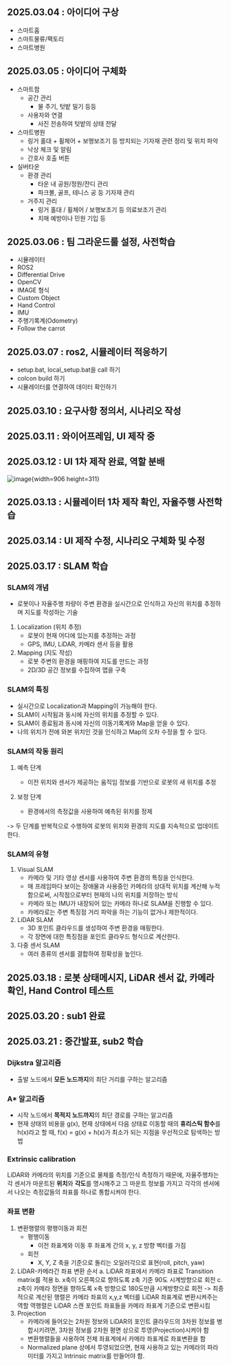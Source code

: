 ## 2025.03.04 : 아이디어 구상
- 스마트홈
- 스마트물류/팩토리
- 스마트병원

## 2025.03.05 : 아이디어 구체화
- 스마트팜
    - 공간 관리
        - 물 주기, 텃밭 밀기 등등
    - 사용자와 연결
        - 사진 전송하여 텃밭의 상태 전달
- 스마트병원
    - 링거 홀대 + 휠체어 + 보행보조기 등 방치되는 기자재 관련 정리 및 위치 파악
    - 낙상 체크 및 알림
    - 간호사 호출 버튼
- 실버타운
    - 환경 관리
        - 타운 내 공원/정원/잔디 관리
        - 파크볼, 골프, 테니스 공 등 기자재 관리
    - 거주지 관리
        - 링거 홀대 / 휠체어 / 보행보조기 등 의료보조기 관리
        - 치매 예방이나 민원 기입 등

## 2025.03.06 : 팀 그라운드룰 설정, 사전학습
- 시뮬레이터
- ROS2
- Differential Drive
- OpenCV
- IMAGE 형식
- Custom Object
- Hand Control
- IMU
- 주행기록계(Odometry)
- Follow the carrot

## 2025.03.07 : ros2, 시뮬레이터 적응하기
- setup.bat, local_setup.bat을 call 하기
- colcon build 하기
- 시뮬레이터를 연결하여 데이터 확인하기

## 2025.03.10 : 요구사항 정의서, 시나리오 작성 

## 2025.03.11 : 와이어프레임, UI 제작 중

## 2025.03.12 : UI 1차 제작 완료, 역할 분배
![image](/uploads/2db1f2eaf1ea85a7a719dc3445d04ed2/image.png){width=906 height=311}

## 2025.03.13 : 시뮬레이터 1차 제작 확인, 자율주행 사전학습

## 2025.03.14 : UI 제작 수정, 시나리오 구체화 및 수정 

## 2025.03.17 : SLAM 학습
### SLAM의 개념
- 로봇이나 자율주행 차량이 주변 환경을 실시간으로 인식하고 자신의 위치를 추정하며 지도를 작성하는 기술
1. Localization (위치 추정)
	- 로봇이 현재 어디에 있는지를 추정하는 과정
	- GPS, IMU, LiDAR, 카메라 센서 등을 활용
2. Mapping (지도 작성)
	- 로봇 주변의 환경을 매핑하여 지도를 만드는 과정
	- 2D/3D 공간 정보를 수집하여 맵을 구축

### SLAM의 특징
- 실시간으로 Localization과 Mapping이 가능해야 한다.
- SLAM이 시작됨과 동시에 자신의 위치를 추정할 수 있다.
- SLAM이 종료됨과 동시에 자신의 이동기록계와 Map을 얻을 수 있다.
- 나의 위치가 전에 와본 위치인 것을 인식하고 Map의 오차 수정을 할 수 있다. 

### SLAM의 작동 원리
1. 예측 단계
	- 이전 위치와 센서가 제공하는 움직임 정보를 기반으로 로봇의 새 위치를 추정
	
2. 보정 단계
    - 환경에서의 측정값을 사용하여 예측된 위치를 정제

-> 두 단계를 반복적으로 수행하여 로봇의 위치와 환경의 지도를 지속적으로 업데이트한다.

### SLAM의 유형
1. Visual SLAM
	- 카메라 및 기타 영상 센서를 사용하여 주변 환경의 특징을 인식한다. 
    - 매 프레임마다 보이는 장애물과 사용중인 카메라의 상대적 위치를 계산해 누적함으로써, 시작점으로부터 현재의 나의 위치를 저장하는 방식 
    - 카메라 또는 IMU가 내장되어 있는 카메라 하나로 SLAM을 진행할 수 있다.
    - 카메라로는 주변 특징점 거리 파악을 하는 기능이 없거나 제한적이다. 
2. LiDAR SLAM
	- 3D 포인트 클라우드를 생성하여 주변 환경을 매핑한다.
    - 각 장면에 대한 특징점을 포인트 클라우드 형식으로 계산한다. 
3. 다중 센서 SLAM 
	- 여러 종류의 센서를 결합하여 정확성을 높인다.

## 2025.03.18 : 로봇 상태메시지, LiDAR 센서 값, 카메라 확인, Hand Control 테스트 

## 2025.03.20 : sub1 완료

## 2025.03.21 : 중간발표, sub2 학습
### Dijkstra 알고리즘
- 출발 노드에서 **모든 노드까지**의 최단 거리를 구하는 알고리즘
### A* 알고리즘 
- 시작 노드에서 **목적지 노드까지**의 최단 경로를 구하는 알고리즘 
- 현재 상태의 비용을 g(x), 현재 상태에서 다음 상태로 이동할 때의 **휴리스틱 함수**를 h(x)라고 할 때, f(x) = g(x) + h(x)가 최소가 되는 지점을 우선적으로 탐색하는 방법
### Extrinsic calibration
LiDAR와 카메라의 위치를 기준으로 물체를 측정/인식 측정하기 때문에, 자율주행차는 각 센서가 마운트된 **위치**와 **각도**를 명시해주고 그 마운트 정보를 가지고 각각의 센서에서 나오는 측정값들의 좌표를 하나로 통합시켜야 한다.
### 좌표 변환
1. 변환행렬의 평행이동과 회전
   - 평행이동
      - 이전 좌표계와 이동 후 좌표계 간의 x, y, z 방향 벡터를 가짐 
   - 회전
      - X, Y, Z 축을 기준으로 돌리는 오일러각으로 표현(roll, pitch, yaw)
2. LiDAR-카메라간 좌표 변환 순서
   a. LiDAR 좌표에서 카메라 좌표로 Transition matrix를 적용
   b. x축이 오른쪽으로 향하도록 z축 기준 90도 시계방향으로 회전
   c. z축이 카메라 정면을 향하도록 x축 방향으로 180도만큼 시계방향으로 회전
   -> 최종적으로 계산된 행렬은 카메라 좌표의 x,y,z 벡터를 LiDAR 좌표계로 변환시켜주는 역할
      역행렬은 LiDAR 스캔 포인트 좌표들을 카메라 좌표계 기준으로 변환시킴 
3. Projection
   - 카메라에 들어오는 2차원 정보와 LiDAR의 포인트 클라우드의 3차원 정보를 병합시키려면, 3차원 정보를 2차원 평면 상으로 투영(Projection)시켜야 함
   - 변환행렬들을 사용하여 전체 좌표계에서 카메라 좌표계로 좌표변환을 함
   - Normalized plane 상에서 투영되었으면, 현재 사용하고 있는 카메라의 파라미터를 가지고 Intrinsic matrix를 만들어야 함.
   




